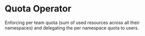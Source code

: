 # Quota Operator

Enforcing per team quota (sum of used resources across all their namespaces) and delegating the per namespace quota to users.

